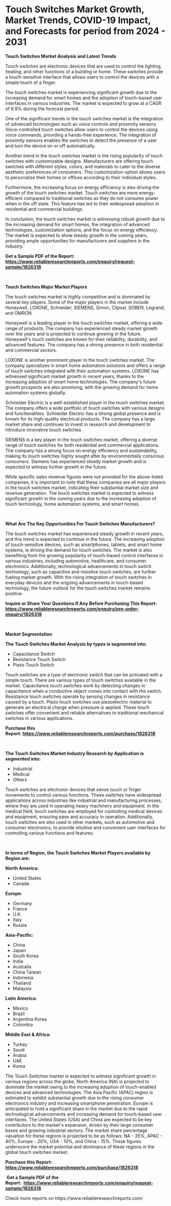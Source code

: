 <p><h1>Touch Switches Market Growth, Market Trends, COVID-19 Impact, and Forecasts for period from 2024 - 2031</h1></p><p><strong>Touch Switches Market Analysis and Latest Trends</strong></p>
<p><p>Touch switches are electronic devices that are used to control the lighting, heating, and other functions of a building or home. These switches provide a touch-sensitive interface that allows users to control the devices with a simple touch of a finger.</p><p>The touch switches market is experiencing significant growth due to the increasing demand for smart homes and the adoption of touch-based user interfaces in various industries. The market is expected to grow at a CAGR of 8.9% during the forecast period.</p><p>One of the significant trends in the touch switches market is the integration of advanced technologies such as voice controls and proximity sensors. Voice-controlled touch switches allow users to control the devices using voice commands, providing a hands-free experience. The integration of proximity sensors enables the switches to detect the presence of a user and turn the device on or off automatically.</p><p>Another trend in the touch switches market is the rising popularity of touch switches with customizable designs. Manufacturers are offering touch switches with different styles, colors, and materials to cater to the diverse aesthetic preferences of consumers. This customization option allows users to personalize their homes or offices according to their individual styles.</p><p>Furthermore, the increasing focus on energy efficiency is also driving the growth of the touch switches market. Touch switches are more energy-efficient compared to traditional switches as they do not consume power when in the off state. This feature has led to their widespread adoption in residential and commercial buildings.</p><p>In conclusion, the touch switches market is witnessing robust growth due to the increasing demand for smart homes, the integration of advanced technologies, customization options, and the focus on energy efficiency. The market is expected to show steady growth in the coming years, providing ample opportunities for manufacturers and suppliers in the industry.</p></p>
<p><strong>Get a Sample PDF of the Report:&nbsp; <a href="https://www.reliableresearchreports.com/enquiry/request-sample/1826318">https://www.reliableresearchreports.com/enquiry/request-sample/1826318</a></strong></p>
<p>&nbsp;</p>
<p><strong>Touch Switches Major Market Players</strong></p>
<p><p>The touch switches market is highly competitive and is dominated by several key players. Some of the major players in the market include Honeywell, LOXONE, Schneider, SIEMENS, Simon, Clipsal, SOBEN, Legrand, and OMRON.</p><p>Honeywell is a leading player in the touch switches market, offering a wide range of products. The company has experienced steady market growth over the years and is projected to continue growing in the future. Honeywell's touch switches are known for their reliability, durability, and advanced features. The company has a strong presence in both residential and commercial sectors.</p><p>LOXONE is another prominent player in the touch switches market. The company specializes in smart home automation solutions and offers a range of touch switches integrated with their automation systems. LOXONE has witnessed significant market growth in recent years, thanks to the increasing adoption of smart home technologies. The company's future growth prospects are also promising, with the growing demand for home automation systems globally.</p><p>Schneider Electric is a well-established player in the touch switches market. The company offers a wide portfolio of touch switches with various designs and functionalities. Schneider Electric has a strong global presence and is known for its high-quality electrical products. The company has a large market share and continues to invest in research and development to introduce innovative touch switches.</p><p>SIEMENS is a key player in the touch switches market, offering a diverse range of touch switches for both residential and commercial applications. The company has a strong focus on energy efficiency and sustainability, making its touch switches highly sought after by environmentally conscious consumers. Siemens has experienced steady market growth and is expected to witness further growth in the future.</p><p>While specific sales revenue figures were not provided for the above-listed companies, it is important to note that these companies are all major players in the touch switches market, indicating their substantial market size and revenue generation. The touch switches market is expected to witness significant growth in the coming years due to the increasing adoption of touch technology, home automation systems, and smart homes.</p></p>
<p>&nbsp;</p>
<p><strong>What Are The Key Opportunities For Touch Switches Manufacturers?</strong></p>
<p><p>The touch switches market has experienced steady growth in recent years, and this trend is expected to continue in the future. The increasing adoption of touch-sensitive devices, such as smartphones, tablets, and smart home systems, is driving the demand for touch switches. The market is also benefiting from the growing popularity of touch-based control interfaces in various industries, including automotive, healthcare, and consumer electronics. Additionally, technological advancements in touch switch technology, such as capacitive and resistive touch switches, are further fueling market growth. With the rising integration of touch switches in everyday devices and the ongoing advancements in touch-based technology, the future outlook for the touch switches market remains positive.</p></p>
<p><strong>Inquire or Share Your Questions If Any Before Purchasing This Report: <a href="https://www.reliableresearchreports.com/enquiry/pre-order-enquiry/1826318">https://www.reliableresearchreports.com/enquiry/pre-order-enquiry/1826318</a></strong></p>
<p>&nbsp;</p>
<p><strong>Market Segmentation</strong></p>
<p><strong>The Touch Switches Market Analysis by types is segmented into:</strong></p>
<p><ul><li>Capacitance Switch</li><li>Resistance Touch Switch</li><li>Piezo Touch Switch</li></ul></p>
<p><p>Touch switches are a type of electronic switch that can be activated with a simple touch. There are various types of touch switches available in the market. Capacitance touch switches work by detecting changes in capacitance when a conductive object comes into contact with the switch. Resistance touch switches operate by sensing changes in resistance caused by a touch. Piezo touch switches use piezoelectric material to generate an electrical charge when pressure is applied. These touch switches offer convenient and reliable alternatives to traditional mechanical switches in various applications.</p></p>
<p><strong>Purchase this Report:&nbsp;<a href="https://www.reliableresearchreports.com/purchase/1826318">https://www.reliableresearchreports.com/purchase/1826318</a></strong></p>
<p>&nbsp;</p>
<p><strong>The Touch Switches Market Industry Research by Application is segmented into:</strong></p>
<p><ul><li>Industrial</li><li>Medical</li><li>Others</li></ul></p>
<p><p>Touch switches are electronic devices that sense touch or finger movements to control various functions. These switches have widespread applications across industries like industrial and manufacturing processes, where they are used in operating heavy machinery and equipment. In the medical field, touch switches are employed for controlling medical devices and equipment, ensuring ease and accuracy in operation. Additionally, touch switches are also used in other markets, such as automotive and consumer electronics, to provide intuitive and convenient user interfaces for controlling various functions and features.</p></p>
<p>&nbsp;</p>
<p><strong>In terms of Region, the Touch Switches Market Players available by Region are:</strong></p>
<p>
    <p> <strong> North America: </strong>
        <ul>
            <li>United States</li>
            <li>Canada</li>
        </ul>
        </p> 
    <p> <strong> Europe: </strong>
        <ul>
            <li>Germany</li>
            <li>France</li>
            <li>U.K.</li>
            <li>Italy</li>
            <li>Russia</li>
        </ul>
        </p> 
    <p> <strong> Asia-Pacific: </strong>
        <ul>
            <li>China</li>
            <li>Japan</li>
            <li>South Korea</li>
            <li>India</li>
            <li>Australia</li>
            <li>China Taiwan</li>
            <li>Indonesia</li>
            <li>Thailand</li>
            <li>Malaysia</li>
        </ul>
        </p> 
    <p> <strong> Latin America: </strong>
        <ul>
            <li>Mexico</li>
            <li>Brazil</li>
            <li>Argentina Korea</li>
            <li>Colombia</li>
        </ul>
        </p> 
    <p> <strong> Middle East & Africa: </strong>
        <ul>
            <li>Turkey</li>
            <li>Saudi</li>
            <li>Arabia</li>
            <li>UAE</li>
            <li>Korea</li>
        </ul>
    </p>
    </p>
<p><p>The Touch Switches market is expected to witness significant growth in various regions across the globe. North America (NA) is projected to dominate the market owing to the increasing adoption of touch-enabled devices and advanced technologies. The Asia Pacific (APAC) region is estimated to exhibit substantial growth due to the rising consumer electronics industry and increasing smartphone penetration. Europe is anticipated to hold a significant share in the market due to the rapid technological advancements and increasing demand for touch-based user interfaces. The United States (USA) and China are expected to be key contributors to the market's expansion, driven by their large consumer bases and growing industrial sectors. The market share percentage valuation for these regions is projected to be as follows: NA - 35%, APAC - 40%, Europe - 20%, USA - 10%, and China - 15%. These figures underscore the market potential and dominance of these regions in the global touch switches market.</p></p>
<p><strong>Purchase this Report: <a href="https://www.reliableresearchreports.com/purchase/1826318">https://www.reliableresearchreports.com/purchase/1826318</a></strong></p>
<p>&nbsp;<strong>Get a Sample PDF of the Report:&nbsp;&nbsp;<a href="https://www.reliableresearchreports.com/enquiry/request-sample/1826318">https://www.reliableresearchreports.com/enquiry/request-sample/1826318</a></strong></p>
<p><strong></strong></p>
<p>Check more reports on https://www.reliableresearchreports.com/</p>